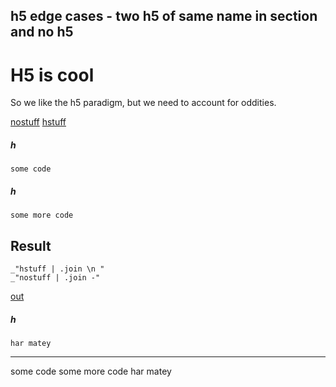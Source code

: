 h5 edge cases - two h5 of same name in section and no h5
---
# H5 is cool

So we like the h5 paradigm, but we need to account for oddities. 

[nostuff](#no "h5:")
[hstuff](#h "h5:")

#####  h

    some code

##### h

    some more code

## Result

    _"hstuff | .join \n "
    _"nostuff | .join -"

[out](# "save:")

##### h

    har matey


---
some code
some more code
har matey
